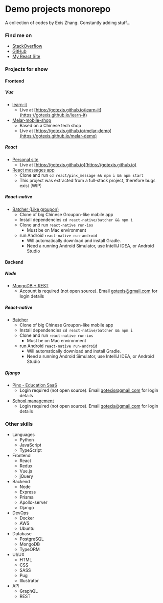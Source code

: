Demo projects monorepo
=============================

A collection of codes by Exis Zhang. Constantly adding stuff...

### Find me on
* [StackOverflow](https://stackoverflow.com/users/10141817/exis-zhang)
* [GitHub](https://github.com/gotexis)
* [My React Site](https://gotexis.github.io)

### Projects for show

#### Frontend

##### Vue

* [learn-it](./vue/learn-it)
    * Live at [https://gotexis.github.io/learn-it](https://gotexis.github.io/learn-it)
* [Melar-mobile-shop](./vue/melar-mobile)
    * Based on a Chinese tech shop 
    * Live at [https://gotexis.github.io/melar-demo](https://gotexis.github.io/melar-demo)

##### React

* [Personal site](./react/gotexis.github.io)
    * Live at [https://gotexis.github.io](https://gotexis.github.io)
* [React messages app](./react/pinx_message)
    * Clone and run `cd react/pinx_message && npm i && npm start`
    * This project was extracted from a full-stack project, therefore bugs exist (WIP)

##### React-native

* [Batcher (Like groupon)](./react-native/batcher)
    * Clone of big Chinese Groupon-like mobile app
    * Install dependencies `cd react-native/batcher && npm i`
    * Clone and run `react-native run-ios`
        * Must be on Mac environment
    * run Android `react-native run-android`   
        * Will automatically download and install Gradle.
        * Need a running Android Simulator, use IntelliJ IDEA, or Android Studio


#### Backend

##### Node
* [MongoDB + REST](./node/mongo_rest)
    * Account is required (not open source). Email gotexis@gmail.com for login details

##### React-native

* [Batcher](./react-native/batcher)
    * Clone of big Chinese Groupon-like mobile app
    * Install dependencies `cd react-native/batcher && npm i`
    * Clone and run `react-native run-ios`
        * Must be on Mac environment
    * run Android `react-native run-android`   
        * Will automatically download and install Gradle.
        * Need a running Android Simulator, use IntelliJ IDEA, or Android Studio
        
##### Django
* [Pinx - Education SaaS](https://pinxed.com)
    * Login required (not open source). Email [gotexis@gmail.com](mailto:gotexis@gmail.com) for login details
* [School management](https://edu.demo.pinxed.com)
    * Login required (not open source). Email [gotexis@gmail.com](mailto:gotexis@gmail.com) for login details


### Other skills
* Languages 
    * Python
    * JavaScript
    * TypeScript
* Frontend
    * React
    * Redux
    * Vue.js
    * jQuery
* Backend
    * Node
    * Express
    * Prisma
    * Apollo-server
    * Django
* DevOps 
    * Docker
    * AWS
    * Ubuntu
* Database 
    * PostgreSQL
    * MongoDB
    * TypeORM
* UI/UX
    * HTML
    * CSS
    * SASS
    * Pug
    * Illustrator 
* API
    * GraphQL
    * REST
